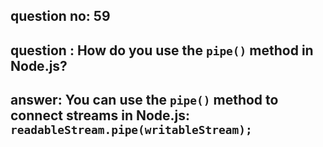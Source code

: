 
      
## question no: 59

## question : How do you use the `pipe()` method in Node.js?

## answer: You can use the `pipe()` method to connect streams in Node.js: `readableStream.pipe(writableStream);`
      